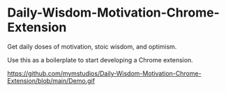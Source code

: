 # Daily-Wisdom-Motivation-Chrome-Extension
Get daily doses of motivation, stoic wisdom, and optimism.

Use this as a boilerplate to start developing a Chrome extension. 

https://github.com/mymstudios/Daily-Wisdom-Motivation-Chrome-Extension/blob/main/Demo.gif
